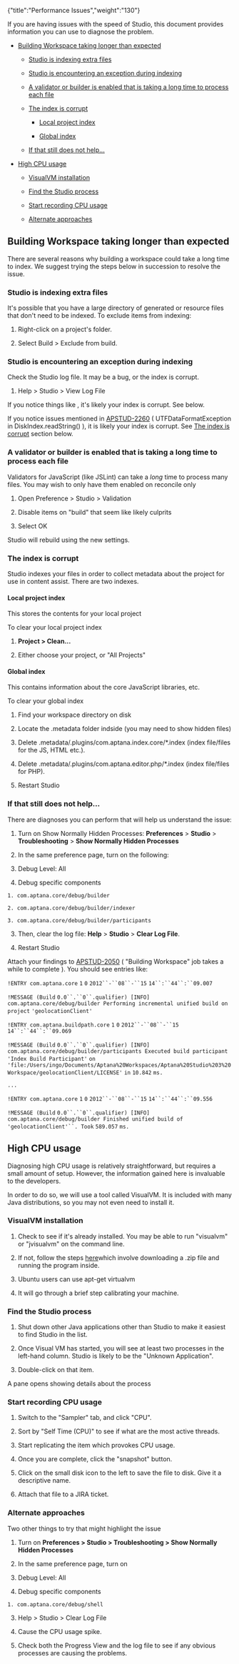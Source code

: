 {"title":"Performance Issues","weight":"130"}

If you are having issues with the speed of Studio, this document provides information you can use to diagnose the problem.

* [Building Workspace taking longer than expected](#BuildingWorkspacetakinglongerthanexpected)

  * [Studio is indexing extra files](#Studioisindexingextrafiles)

  * [Studio is encountering an exception during indexing](#Studioisencounteringanexceptionduringindexing)

  * [A validator or builder is enabled that is taking a long time to process each file](#Avalidatororbuilderisenabledthatistakingalongtimetoprocesseachfile)

  * [The index is corrupt](#Theindexiscorrupt)

    * [Local project index](#Localprojectindex)

    * [Global index](#Globalindex)

  * [If that still does not help...](#Ifthatstilldoesnothelp...)

* [High CPU usage](#HighCPUusage)

  * [VisualVM installation](#VisualVMinstallation)

  * [Find the Studio process](#FindtheStudioprocess)

  * [Start recording CPU usage](#StartrecordingCPUusage)

  * [Alternate approaches](#Alternateapproaches)


## Building Workspace taking longer than expected

There are several reasons why building a workspace could take a long time to index. We suggest trying the steps below in succession to resolve the issue.

### Studio is indexing extra files

It's possible that you have a large directory of generated or resource files that don't need to be indexed. To exclude items from indexing:

1. Right-click on a project's folder.

2. Select Build > Exclude from build.


### Studio is encountering an exception during indexing

Check the Studio log file. It may be a bug, or the index is corrupt.

1. Help > Studio > View Log File


If you notice things like , it's likely your index is corrupt. See below.

If you notice issues mentioned in [APSTUD-2260](https://jira.appcelerator.org/browse/APSTUD-2260) ( UTFDataFormatException in DiskIndex.readString() ), it is likely your index is corrupt. See [The index is corrupt](#Theindexiscorrupt) section below.

### A validator or builder is enabled that is taking a long time to process each file

Validators for JavaScript (like JSLint) can take a _long_ time to process many files. You may wish to only have them enabled on reconcile only

1. Open Preference > Studio > Validation

2. Disable items on "build" that seem like likely culprits

3. Select OK


Studio will rebuild using the new settings.

### The index is corrupt

Studio indexes your files in order to collect metadata about the project for use in content assist. There are two indexes.

#### Local project index

This stores the contents for your local project

To clear your local project index

1. **Project > Clean...**

2. Either choose your project, or "All Projects"


#### Global index

This contains information about the core JavaScript libraries, etc.

To clear your global index

1. Find your workspace directory on disk

2. Locate the .metadata folder indside (you may need to show hidden files)

3. Delete .metadata/.plugins/com.aptana.index.core/\*.index (index file/files for the JS, HTML etc.).

4. Delete .metadata/.plugins/com.aptana.editor.php/\*.index (index file/files for PHP).

5. Restart Studio


### If that still does not help...

There are diagnoses you can perform that will help us understand the issue:

1. Turn on Show Normally Hidden Processes: **Preferences** \> **Studio** \> **Troubleshooting** \> **Show Normally Hidden Processes**

2. In the same preference page, turn on the following:

  1. Debug Level: All

  2. Debug specific components

    1. com.aptana.core/debug/builder

    2. com.aptana.core/debug/builder/indexer

    3. com.aptana.core/debug/builder/participants

3. Then, clear the log file: **Help** > **Studio** > **Clear Log File**.

4. Restart Studio


Attach your findings to [APSTUD-2050](https://jira.appcelerator.org/browse/APSTUD-2050) ( "Building Workspace" job takes a while to complete ). You should see entries like:

`!ENTRY com.aptana.core` `1`  `0`  `2012``-``08``-``15`  `14``:``44``:``09.007`

`!MESSAGE (Build` `0.0``.``0``.qualifier) [INFO] com.aptana.core/debug/builder Performing incremental unified build on project` `'geolocationClient'`

`!ENTRY com.aptana.buildpath.core` `1`  `0`  `2012``-``08``-``15`  `14``:``44``:``09.069`

`!MESSAGE (Build` `0.0``.``0``.qualifier) [INFO] com.aptana.core/debug/builder/participants Executed build participant` `'Index Build Participant'` `on` `'file:/Users/ingo/Documents/Aptana%20Workspaces/Aptana%20Studio%203%20Workspace/geolocationClient/LICENSE'` `in` `10.842` `ms.`

`...`

`!ENTRY com.aptana.core` `1`  `0`  `2012``-``08``-``15`  `14``:``44``:``09.556`

`!MESSAGE (Build` `0.0``.``0``.qualifier) [INFO] com.aptana.core/debug/builder Finished unified build of` `'geolocationClient'``. Took` `589.057` `ms.`

## High CPU usage

Diagnosing high CPU usage is relatively straightforward, but requires a small amount of setup. However, the information gained here is invaluable to the developers.

In order to do so, we will use a tool called VisualVM. It is included with many Java distributions, so you may not even need to install it.

### VisualVM installation

1. Check to see if it's already installed. You may be able to run "visualvm" or "jvisualvm" on the command line.

2. If not, follow the steps [here](http://visualvm.java.net/download.html)which involve downloading a .zip file and running the program inside.

  1. Ubuntu users can use apt-get virtualvm

3. It will go through a brief step calibrating your machine.


### Find the Studio process

1. Shut down other Java applications other than Studio to make it easiest to find Studio in the list.

2. Once Visual VM has started, you will see at least two processes in the left-hand column. Studio is likely to be the "Unknown Application".

3. Double-click on that item.


A pane opens showing details about the process

### Start recording CPU usage

1. Switch to the "Sampler" tab, and click "CPU".

2. Sort by "Self Time (CPU)" to see if what are the most active threads.

3. Start replicating the item which provokes CPU usage.

4. Once you are complete, click the "snapshot" button.

5. Click on the small disk icon to the left to save the file to disk. Give it a descriptive name.

6. Attach that file to a JIRA ticket.


### Alternate approaches

Two other things to try that might highlight the issue

1. Turn on **Preferences > Studio > Troubleshooting > Show Normally Hidden Processes**

2. In the same preference page, turn on

  1. Debug Level: All

  2. Debug specific components

    1. com.aptana.core/debug/shell

3. Help > Studio > Clear Log File

4. Cause the CPU usage spike.

5. Check both the Progress View and the log file to see if any obvious processes are causing the problems.
